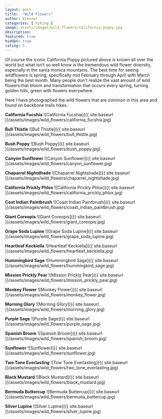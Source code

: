 ```yaml
---
layout: post
title:  "Wild Flowers"
author: ktenzer
categories: [ hiking ]
image: assets/images/wild_flowers/california_poppy.jpg
description: 
featured: true
hidden: true
rating: 5
---
```

Of course the iconic California Poppy pictured above is known all over the world but what isn't so well know is the tremendous wild flower diversity, especially in the santa monica mountains. The best time for seeing wildflowers is spring, specifically mid February through April with March being the best month. Many people don't realize the vast amount of wild flowers that bloom and transformation that occurs every spring, turning golden hills, green with flowers everywhere.

Here I have photographed the wild flowers that are common in this area and found on backbone trails hikes.

**California Fucshia**
![California Fucshia]({{ site.baseurl }}/assets/images/wild_flowers/california_fucshia.jpg)

**Bull Thistle**
![Bull Thistle]({{ site.baseurl }}/assets/images/wild_flowers/bull_thistle.jpg)

**Bush Poppy**
![Bush Poppy]({{ site.baseurl }}/assets/images/wild_flowers/bush_poppy.jpg)

**Canyon Sunflower**
![Canyon Sunflower]({{ site.baseurl }}/assets/images/wild_flowers/canyon_sunflower.jpg)

**Chaparrel Nightdhade**
![Chaparrel Nightshade]({{ site.baseurl }}/assets/images/wild_flowers/chaparrel_nightshade.jpg)

**California Prickly Phlox**
![California Prickly Phlox]({{ site.baseurl }}/assets/images/wild_flowers/california_prickly_phlox.jpg)

**Cost Indian Paintbrush**
![Coast Indian Paintbrush]({{ site.baseurl }}/assets/images/wild_flowers/coast_indian_paintbrush.jpg)

**Giant Coreopis**
![Giant Coreopis]({{ site.baseurl }}/assets/images/wild_flowers/giant_coreopis.jpg)

**Grape Soda Lupine**
![Grape Soda Lupine]({{ site.baseurl }}/assets/images/wild_flowers/grape_soda_lupine.jpg)

**Heartleaf Keckiella**
![Heartleaf Keckiella]({{ site.baseurl }}/assets/images/wild_flowers/heartleaf_keckiella.jpg)

**Hummingbird Sage**
![Hummingbird Sage]({{ site.baseurl }}/assets/images/wild_flowers/hummingbird_sage.jpg)

**Mission Prickly Pear**
![MIssion Prickly Pear]({{ site.baseurl }}/assets/images/wild_flowers/mission_prickly_pear.jpg)

**Monkey Flower**
![Monkey Flower]({{ site.baseurl }}/assets/images/wild_flowers/monkey_flower.jpg)

**Morning Glory**
![Morning Glory]({{ site.baseurl }}/assets/images/wild_flowers/morning_glory.jpg)

**Purple Sage**
![Purple Sage]({{ site.baseurl }}/assets/images/wild_flowers/purple_sage.jpg)

**Spanish Broom**
![Spanish Broom]({{ site.baseurl }}/assets/images/wild_flowers/spanish_broom.jpg)

**Sunflower**
![Sunflower]({{ site.baseurl }}/assets/images/wild_flowers/sunflower.jpg)

**Two Tone Everlasting**
![Tow Tone Everlasting]({{ site.baseurl }}/assets/images/wild_flowers/two_tone_everlasting.jpg)

**Black Mustard**
![Black Mustard]({{ site.baseurl }}/assets/images/wild_flowers/black_mustard.jpg)

**Bermuda Buttercup**
![Bermuda Buttercup]({{ site.baseurl }}/assets/images/wild_flowers/bermuda_buttercup.jpg)

**Silver Lupine**
![Silver Lupine]({{ site.baseurl }}/assets/images/wild_flowers/silver_lupine.jpg)